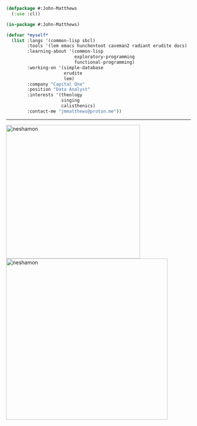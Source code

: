 ```lisp
(defpackage #:John-Matthews
  (:use :cl))

(in-package #:John-Matthews)

(defvar *myself*
  (list :langs '(common-lisp sbcl)
        :tools '(lem emacs hunchentoot caveman2 radiant erudite docs)
        :learning-about '(common-lisp
                          exploratory-programming
                          functional-programming)
        :working-on '(simple-database
                      erudite
                      lem)
        :company "Capital One"
        :position "Data Analyst"
        :interests '(theology
                     singing
                     calisthenics)
        :contact-me "jmmatthews@proton.me"))
```
<hr></hr>
<p><img align="left" width=365px margin=0px padding=0px src="https://github-readme-stats.vercel.app/api/top-langs?username=neshamon&show_icons=true&theme=dark&locale=en&layout=compact" alt="neshamon" /></p>

<p><img width=440px margin= 0px padding=0px src="https://github-readme-streak-stats.herokuapp.com/?user=neshamon&theme=dark" alt="neshamon" /></p>


